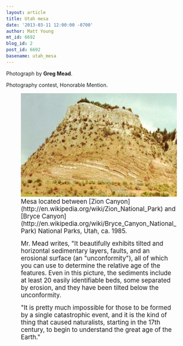 ```yaml
---
layout: article
title: Utah mesa
date: '2013-03-11 12:00:00 -0700'
author: Matt Young
mt_id: 6692
blog_id: 2
post_id: 6692
basename: utah_mesa
---
```

Photograph by **Greg Mead**.

Photography contest, Honorable Mention.

<figure>
<img src="/uploads/2013/Mead.Utah_Mesa.jpg" alt="Mead.Utah_Mesa.jpg" width="600" height="281" />
<figcaption markdown="span">
<big>Mesa located between [Zion Canyon](http://en.wikipedia.org/wiki/Zion_National_Park) and [Bryce Canyon](http://en.wikipedia.org/wiki/Bryce_Canyon_National_Park) National Parks, Utah, ca. 1985.</big>

<big>Mr. Mead writes, "It beautifully exhibits tilted and horizontal sedimentary layers, faults, and an erosional surface (an "unconformity"), all of which you can use to determine the relative age of the features.  Even in this picture, the sediments include at least 20 easily identifiable beds, some separated by erosion, and they have been tilted below the unconformity.</big>

<big>"It is pretty much impossible for those to be formed by a single catastrophic event, and it is the kind of thing that caused naturalists, starting in the 17th century, to begin to understand the great age of the Earth."</big>

</figcaption>
</figure>
